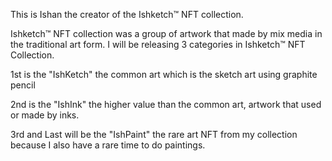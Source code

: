 This is Ishan the creator of the Ishketch™ NFT collection.

Ishketch™ NFT collection was a group of artwork that made by mix media in the traditional art form.
I will be releasing 3 categories in Ishketch™ NFT Collection.


1st is the "IshKetch" the common art which is the sketch art using graphite pencil


2nd is the "IshInk" the higher value than the common art, artwork that used or made by inks.


3rd and Last will be the "IshPaint" the rare art NFT from my collection because I also have a rare time to do paintings.
